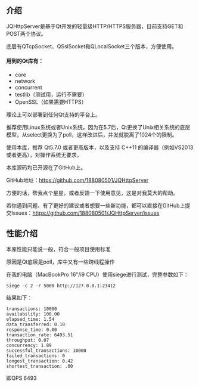 ## 介绍

JQHttpServer是基于Qt开发的轻量级HTTP/HTTPS服务器，目前支持GET和POST两个协议。

底层有QTcpSocket、QSslSocket和QLocalSocket三个版本，方便使用。

#### 用到的Qt库有：

* core
* network
* concurrent	
* testlib（测试用，运行不需要）
* OpenSSL（如果需要HTTPS）

理论上可以部署到任何Qt支持的平台上。

推荐使用Linux系统或者Unix系统，因为在5.7后，Qt更换了Unix相关系统的底层模型，从select更换为了poll，这样改进后，并发就脱离了1024个的限制。

使用本库，推荐 Qt5.7.0 或者更高版本，以及支持 C++11 的编译器（例如VS2013或者更高），对操作系统无要求。

本库源码均已开源在了GitHub上。

GitHub地址：https://github.com/188080501/JQHttpServer

方便的话，帮我点个星星，或者反馈一下使用意见，这是对我莫大的帮助。

若你遇到问题、有了更好的建议或者想要一些新功能，都可以直接在GitHub上提交Issues：https://github.com/188080501/JQHttpServer/issues

## 性能介绍

本库性能只能说一般，符合一般项目使用标准

原因是Qt底层是poll，库中又有一些跨线程操作

在我的电脑（MacBookPro 16"/i9 CPU）使用siege进行测试，完整参数如下：

```siege -c 2 -r 5000 http://127.0.0.1:23412```

结果如下：
```
transactions: 10000
availability: 100.00
elapsed_time: 1.54
data_transferred: 0.10
response_time: 0.00
transaction_rate: 6493.51
throughput: 0.07
concurrency: 1.89
successful_transactions: 10000
failed_transactions: 0
longest_transaction: 0.42
shortest_transaction: .00
```

即QPS 6493
